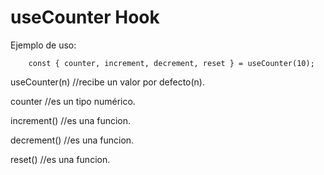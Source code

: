 # useCounter Hook

Ejemplo de uso:

```
    const { counter, increment, decrement, reset } = useCounter(10);
```

useCounter(n) //recibe un valor por defecto(n).

counter //es un tipo numérico.

increment() //es una funcion.

decrement() //es una funcion.

reset() //es una funcion.